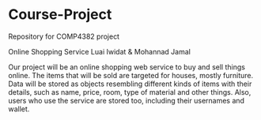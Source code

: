# Course-Project
Repository for COMP4382 project

Online Shopping Service
Luai Iwidat & Mohannad Jamal

Our project will be an online shopping web service to buy and sell things online.
The items that will be sold are targeted for houses, mostly furniture. Data will
be stored as objects resembling different kinds of items with their details, such
as name, price, room, type of material and other things. Also, users who use the
service are stored too, including their usernames and wallet.
